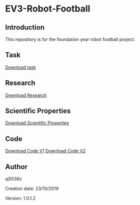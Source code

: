 # EV3-Robot-Football
## Introduction
This repository is for the foundation year robot football project.
## Task
[Download task](https://github.com/aj5538z/EV3-Robot-Football/blob/master/Task/Project%201%20Robot%20Football%20Tasks.docx?raw=true)

## Research
[Download Research](https://github.com/aj5538z/EV3-Robot-Football/blob/master/Report/Andrew%20Johnston%20Project%201.docx?raw=true)

## Scientific Properties
[Download Scientific Properties](https://github.com/aj5538z/EV3-Robot-Football/blob/master/Scientific%20Properties/Project%201%20Analysis%20of%20the%20Scientific%20Properties.docx?raw=true)

## Code
[Download Code V1](https://github.com/aj5538z/EV3-Robot-Football/blob/master/Code/EV3%20Robot%20Football.ev3?raw=true)
[Download Code V2](https://github.com/aj5538z/EV3-Robot-Football/blob/master/Code/EV3%20Robot%20Football%20Code%20V2.ev3?raw=true)
## Author
aj5538z

Creation date: 23/10/2019

Version: 1.0.1.2